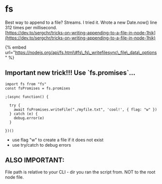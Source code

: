 # fs

Best way to append to a file? Streams. I tried it. Wrote a new Date.now\(\) line 312 times per millisecond.  
[https://dev.to/sergchr/tricks-on-writing-appending-to-a-file-in-node-1hik](https://dev.to/sergchr/tricks-on-writing-appending-to-a-file-in-node-1hik)

{% embed url="https://nodejs.org/api/fs.html\#fs\_fs\_writefilesync\_file\_data\_options" %}

## Important new trick!!! Use \`fs.promises\`...

```text
import fs from "fs"
const fsPromises = fs.promises

;(async function() {

  try {
    await fsPromises.writeFile("./myfile.txt", 'cool!', { flag: "w" })
  } catch (e) {
    debug.error(e)
  }
  
})()
```

* use flag "w" to create a file if it does not exist
* use try/catch to debug errors

## ALSO IMPORTANT:

File path is relative to your CLI - dir you ran the script from. NOT to the root node file.

